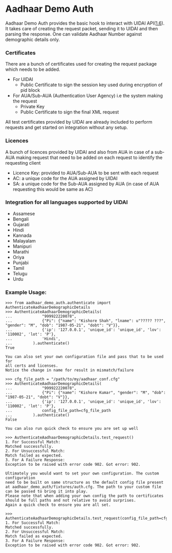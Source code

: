 Aadhaar Demo Auth
===========

Aadhaar Demo Auth provides the basic hook to interact with UIDAI API([1.6](https://uidai.gov.in/images/FrontPageUpdates/aadhaar_authentication_api_2_0.pdf)). It takes care of creating the request packet,
sending it to UIDAI and then parsing the response.
One can validate Aadhaar Number against demographic details only.

### Certificates
There are a bunch of certificates used for creating the request package which needs to be added.
+ For UIDAI
  + Public Certificate to sign the session key used during encryption of pid block
+ For AUA/Sub-AUA (Authentication User Agency) i.e the system making the request
  + Private Key
  + Public Certificate
    to sign the final XML request

All test certificates provided by UIDAI are already included to perform requests and get started on integration without
any setup.

### Licences
A bunch of licences provided by UIDAI and also from AUA in case of a sub-AUA making request
that need to be added on each request to identify the requesting client
+ Licence Key: provided to AUA/Sub-AUA to be sent with each request
+ AC: a unique code for the AUA assigned by UIDAI
+ SA: a unique code for the Sub-AUA assigned by AUA (in case of AUA requesting this would be same as AC)

### Integration for all languages supported by UIDAI
+ Assamese
+ Bengali
+ Gujarati
+ Hindi
+ Kannada
+ Malayalam
+ Manipuri
+ Marathi
+ Oriya
+ Punjabi
+ Tamil
+ Telugu
+ Urdu

### Example Usage:

    >>> from aadhaar_demo_auth.authenticate import AuthenticateAadhaarDemographicDetails
    >>> AuthenticateAadhaarDemographicDetails(
    ...             "999922220078",
    ...             {"Pi": {"name": "Kishore Shah", "lname": u"????? ???", "gender": "M", "dob": "1987-05-21", "dobt": "V"}},
    ...             {'ip': '127.0.0.1', 'unique_id': 'unique_id', 'lov': '110002', 'lot': 'P'},
    ...             'Hindi',
    ...         ).authenticate()
    True

    You can also set your own configuration file and pass that to be used for
    all certs and licenses.
    Notice the change in name for result in mismatch/failure

    >>> cfg_file_path = "/path/to/my/aadhaar_conf.cfg"
    >>> AuthenticateAadhaarDemographicDetails(
    ...             "999922220078",
    ...             {"Pi": {"name": "Kishore Kumar", "gender": "M", "dob": "1987-05-21", "dobt": "V"}},
    ...             {'ip': '127.0.0.1', 'unique_id': 'unique_id', 'lov': '110002', 'lot': 'P'},
    ...             config_file_path=cfg_file_path
    ...         ).authenticate()
    False

    You can also run quick check to ensure you are set up well

    >>> AuthenticateAadhaarDemographicDetails.test_request()
    1. For Successful Match:
    Matched successfully.
    2. For Unsuccessful Match:
    Match failed as expected.
    3. For A Failure Response:
    Exception to be raised with error code 902. Got error: 902.

    Ultimately you would want to set your own configuration. The custom configuration
    need to be built on same structure as the default config file present
    at aadhaar_demo_auth/fixtures/auth.cfg. The path to your custom file can be passed to bring it into play.
    Please note that when adding your own config the path to certificates should be full paths and not relative to avoid surprises.
    Again a quick check to ensure you are all set.

    >>> AuthenticateAadhaarDemographicDetails.test_request(config_file_path=cfg_file_path)
    1. For Successful Match:
    Matched successfully.
    2. For Unsuccessful Match:
    Match failed as expected.
    3. For A Failure Response:
    Exception to be raised with error code 902. Got error: 902.

